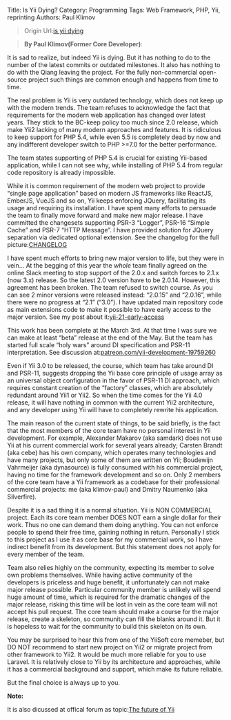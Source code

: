 Title: Is Yii Dying?
Category: Programming
Tags: Web Framework, PHP, Yii, reprinting
Authors: Paul Klimov

> Origin Url:[is yii dying][1]

> **By Paul Klimov(Former Core Developer)**: 

It is sad to realize, but indeed Yii is dying. But it has nothing to do to the number of the latest commits or outdated milestones. It also has nothing to do with the Qiang leaving the project. For the fully non-commercial open-source project such things are common enough and happens from time to time.

The real problem is Yii is very outdated technology, which does not keep up with the modern trends. The team refuses to acknowledge the fact that requirements for the modern web application has changed over latest years. They stick to the BC-keep policy too much since 2.0 release, which make Yii2 lacking of many modern approaches and features. It is ridiculous to keep support for PHP 5.4, while even 5.5 is completely dead by now and any indifferent developer switch to PHP >=7.0 for the better performance.

The team states supporting of PHP 5.4 is crucial for existing Yii-based application, while I can not see why, while installing of PHP 5.4 from regular code repository is already impossible.

While it is common requirement of the modern web project to provide “single page application” based on modern JS frameworks like ReactJS, EmberJS, VueJS and so on, Yii keeps enforcing JQuery, facilitating its usage and requiring its installation.
I have spent many efforts to persuade the team to finally move forward and make new major release. I have committed the changesets supporting PSR-3 “Logger”, PSR-16 “Simple Cache” and PSR-7 “HTTP Message”. I have provided solution for JQuery separation via dedicated optional extension. See the changelog for the full picture:[CHANGELOG][1]

I have spent much efforts to bring new major version to life, but they were in vein…
At the begging of this year the *whole* team finally agreed on the online Slack meeting to stop support of the 2.0.x and switch forces to 2.1.x (now 3.x) release. So the latest 2.0 version have to be 2.0.14. However, this agreement has been broken. The team refused to switch course. As you can see 2 minor versions were released instead: “2.0.15” and “2.0.16”, while there were no progress at “2.1” (“3.0”).
I have updated main repository code as main extensions code to make it possible to have early access to the major version. See my post about it:[yii-21-early-access][2]

This work has been complete at the March 3rd. At that time I was sure we can make at least “beta” release at the end of the May. But the team has started full scale “holy wars” around DI specification and PSR-11 interpretation.
See discussion at:[patreon.com/yii-development-19759260][3]

Even if Yii 3.0 to be released, the course, which team has take around DI and PSR-11, suggests dropping the Yii base core principle of usage array as an universal object configuration in the favor of PSR-11 DI approach, which requires constant creation of the “factory” classes, which are absolutely redundant around Yii1 or Yii2. So when the time comes for the Yii 4.0 release, it will have nothing in common with the current Yii2 architecture, and any developer using Yii will have to completely rewrite his application.

The main reason of the current state of things, to be said briefly, is the fact that the most members of the core team have no personal interest in Yii development. For example, Alexander Makarov (aka samdark) does not use Yii at his current commercial work for several years already; Carsten Brandt (aka cebe) has his own company, which operates many technologies and have many projects, but only some of them are written on Yii; Boudewijn Vahrmeijer (aka dynasource) is fully consumed with his commercial project, having no time for the framework development and so on. Only 2 members of the core team have a Yii framework as a codebase for their professional commercial projects: me (aka klimov-paul) and Dmitry Naumenko (aka Silverfire).

Despite it is a sad thing it is a normal situation. Yii is NON COMMERCIAL project. Each its core team member DOES NOT earn a single dollar for their work. Thus no one can demand them doing anything. You can not enforce people to spend their free time, gaining nothing in return. Personally I stick to this project as I use it as core base for my commercial work, so I have indirect benefit from its development. But this statement does not apply for every member of the team.

Team also relies highly on the community, expecting its member to solve own problems themselves. While having active community of the developers is priceless and huge benefit, it unfortunately can not make major release possible. Particular community member is unlikely will spend huge amount of time, which is required for the dramatic changes of the major release, risking this time will be lost in vein as the core team will not accept his pull request. The core team should make a course for the major release, create a skeleton, so community can fill the blanks around it. But it is hopeless to wait for the community to build this skeleton on its own.

You may be surprised to hear this from one of the YiiSoft core memeber, but DO NOT recommend to start new project on Yii2 or migrate project from other framework to Yii2. It would be much more reliable for you to use Laravel. It is relatively close to Yii by its architecture and approaches, while it has a commercial background and support, which make its future reliable.

But the final choice is always up to you.

**Note:**

It is also dicussed at offical forum as topic:[The future of Yii][4]

[1]:https://github.com/yiisoft/CHANGELOG "Is Yii Dying?"
[2]:https://yiifeed.com/news/366/yii-21-early-access "yii-21-early-access"
[3]:https://www.patreon.com/posts/yii-development-19759260 "patreon.com/yii-development-19759260"
[4]:https://forum.yiiframework.com/t/the-future-of-yii/124616 "The future of Yii"